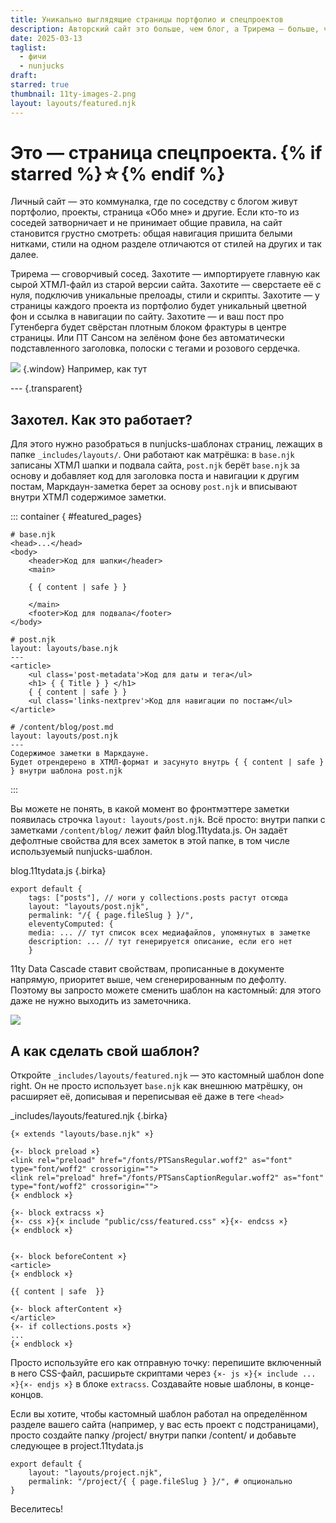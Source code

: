 ```yaml
---
title: Уникально выглядящие страницы портфолио и спецпроектов
description: Авторский сайт это больше, чем блог, а Трирема — больше, чем сетап для блога. Верстайте портфолио на главной, завайте уникальные стили отдельным постам и страницам — Трирема интегрирует в себя всё. Для того, чтобы понять, о чём я говорю, зайдите на страницу этой заметки.
date: 2025-03-13
taglist:
  - фичи
  - nunjucks
draft: 
starred: true
thumbnail: 11ty-images-2.png
layout: layouts/featured.njk
---
```

# Это — страница спецпроекта. {% if starred %}☆{% endif %}

Личный сайт — это коммуналка, где по соседству с блогом живут портфолио, проекты, страница «Обо мне» и другие. Если кто-то из соседей затворничает и не принимает общие правила, на сайт становится грустно смотреть: общая навигация пришита белыми нитками, стили на одном разделе отличаются от стилей на других и так далее.

Трирема — сговорчивый сосед. Захотите — импортируете главную как сырой ХТМЛ-файл из старой версии сайта. Захотите — сверстаете её с нуля, подключив уникальные прелоады, стили и скрипты. Захотите — у страницы каждого проекта из портфолио будет уникальный цветной фон и ссылка в навигации по сайту. Захотите — и ваш пост про Гутенберга будет свёрстан плотным блоком фрактуры в центре страницы. Или ПТ Сансом на зелёном фоне без автоматически подставленного заголовка, полоски с тегами и розового сердечка.

![](featured-project.png) {.window} Например, как тут

--- {.transparent}
## Захотел. Как это работает?

Для этого нужно разобраться в nunjucks-шаблонах страниц, лежащих в папке `_includes/layouts/`. Они работают как матрёшка: в `base.njk` записаны ХТМЛ шапки и подвала сайта, `post.njk` берёт `base.njk` за основу и добавляет код для заголовка поста и навигации к другим постам, Маркдаун-заметка берет за основу `post.njk` и вписывают внутри ХТМЛ содержимое заметки.

::: container { #featured_pages}

```
# base.njk
<head>...</head>
<body>
	<header>Код для шапки</header>
	<main>
	
	{ { content | safe } }
	
	</main>
	<footer>Код для подвала</footer>
</body>
``` 

```
# post.njk
layout: layouts/base.njk
---
<article>
	<ul class='post-metadata'>Код для даты и тега</ul>
	<h1> { { Title } } </h1>
	{ { content | safe } }
	<ul class='links-nextprev'>Код для навигации по постам</ul>
</article>
```

```
# /content/blog/post.md
layout: layouts/post.njk
---
Содержимое заметки в Маркдауне.
Будет отрендерено в ХТМЛ-формат и засунуто внутрь { { content | safe } } внутри шаблона post.njk 

``` 

:::

Вы можете не понять, в какой момент во фронтмэттере заметки появилась строчка `layout: layouts/post.njk`. Всё просто: внутри папки с заметками `/content/blog/` лежит файл blog.11tydata.js. Он задаёт дефолтные свойства для всех заметок в этой папке, в том числе используемый nunjucks-шаблон.

blog.11tydata.js {.birka}
```
export default {
	tags: ["posts"], // ноги у collections.posts растут отсюда
	layout: "layouts/post.njk",
	permalink: "/{ { page.fileSlug } }/",
	eleventyComputed: {
	media: ... // тут список всех медиафайлов, упомянутых в заметке
	description: ... // тут генерируется описание, если его нет
	}
```

11ty Data Cascade ставит свойствам, прописанные в документе напрямую, приоритет выше, чем сгенерированным по дефолту. Поэтому вы запросто можете сменить шаблон на кастомный: для этого даже не нужно выходить из заметочника.

![](featured-pages.png)

## А как сделать свой шаблон?

Откройте `_includes/layouts/featured.njk` — это кастомный шаблон done right. Он не просто использует `base.njk` как внешнюю матрёшку, он расширяет её, дописывая и переписывая её даже в теге `<head>`

\_includes/layouts/featured.njk {.birka}
```
{× extends "layouts/base.njk" ×}

{×- block preload ×}
<link rel="preload" href="/fonts/PTSansRegular.woff2" as="font" type="font/woff2" crossorigin="">
<link rel="preload" href="/fonts/PTSansCaptionRegular.woff2" as="font" type="font/woff2" crossorigin="">
{× endblock ×}

{×- block extracss ×}
{×- css ×}{× include "public/css/featured.css" ×}{×- endcss ×}
{× endblock ×}


{×- block beforeContent ×}
<article>
{× endblock ×}

{{ content | safe  }}

{×- block afterContent ×}
</article>
{×- if collections.posts ×}
...
{× endblock ×}
```


Просто используйте его как отправную точку: перепишите включенный в него CSS-файл, расширьте скриптами через `{×- js ×}{× include ... ×}{×- endjs ×}` в блоке `extracss`. Создавайте новые шаблоны, в конце-концов.

Если вы хотите, чтобы кастомный шаблон работал на определённом разделе вашего сайта (например, у вас есть проект с подстраницами), просто создайте папку /project/ внутри папки /content/ и добавьте следующее в project.11tydata.js

```
export default {
	layout: "layouts/project.njk", 
	permalink: "/project/{ { page.fileSlug } }/", # опционально
}
```

Веселитесь!